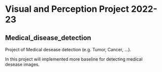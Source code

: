 # Visual and Perception Project 2022-23
## Medical_disease_detection
Project of Medical desease detection (e.g. Tumor, Cancer, ...).


In this project will implemented more baseline for detecting medical desease images.
